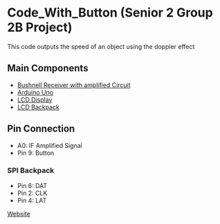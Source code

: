 # Code_With_Button (Senior 2 Group 2B Project)

This code outputs the speed of an object using the doppler effect

## Main Components
* [Bushnell Receiver with amplified Circuit](http://bushnell.com/spectator/outdoor-technology/velocity-speed-gun)
* [Arduino Uno](https://www.arduino.cc/en/main/arduinoBoardUno)
* [LCD Display](https://www.adafruit.com/product/181)
* [LCD Backpack](https://www.adafruit.com/product/292)


## Pin Connection
* A0: IF Amplified Signal
* Pin 9:  Button

### SPI Backpack
* Pin 6: DAT
* Pin 2: CLK
* Pin 4: LAT

[Website](http://touthang.info/senior2/)
